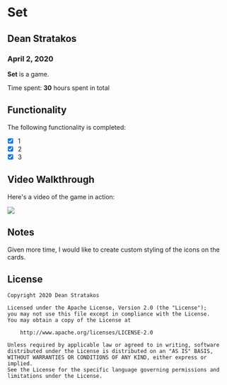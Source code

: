 # Set

## Dean Stratakos
### April 2, 2020

**Set** is a game.

Time spent: **30** hours spent in total

## Functionality 

The following functionality is completed:

* [x] 1
* [x] 2
* [x] 3

## Video Walkthrough

Here's a video of the game in action:

![](Set.gif)

## Notes

Given more time, I would like to create custom styling of the icons on the cards.

## License

    Copyright 2020 Dean Stratakos

    Licensed under the Apache License, Version 2.0 (the "License");
    you may not use this file except in compliance with the License.
    You may obtain a copy of the License at

        http://www.apache.org/licenses/LICENSE-2.0

    Unless required by applicable law or agreed to in writing, software
    distributed under the License is distributed on an "AS IS" BASIS,
    WITHOUT WARRANTIES OR CONDITIONS OF ANY KIND, either express or implied.
    See the License for the specific language governing permissions and
    limitations under the License.

